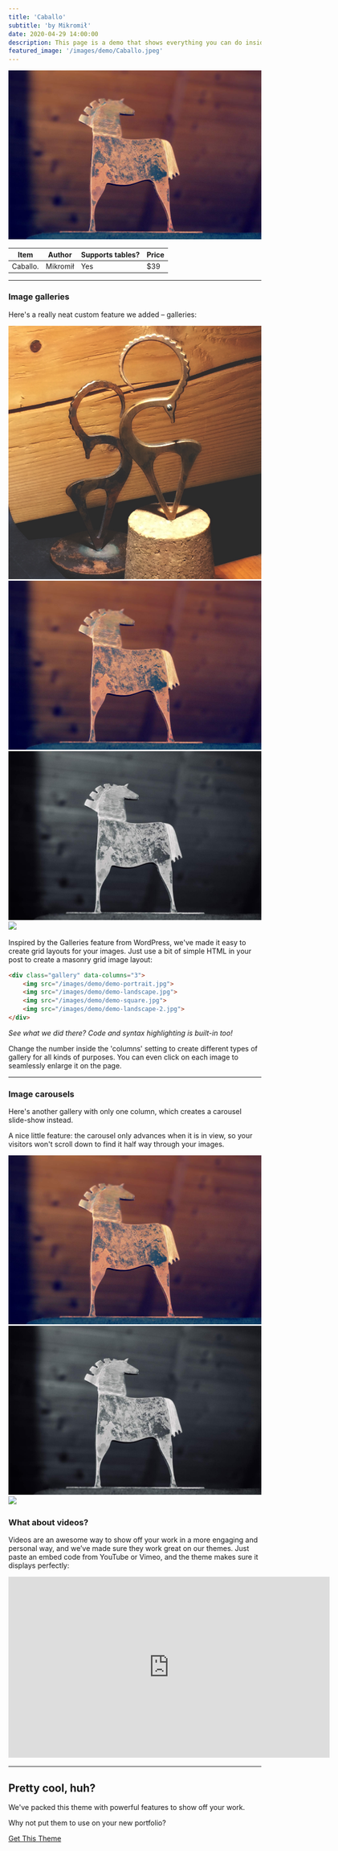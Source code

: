 ```yaml
---
title: 'Caballo'
subtitle: 'by Mikromił'
date: 2020-04-29 14:00:00
description: This page is a demo that shows everything you can do inside portfolio and blog posts.
featured_image: '/images/demo/Caballo.jpeg'
---
```


![](/images/demo/Caballo.jpeg)



| Item                 | Author        | Supports tables? | Price |
|----------------------|---------------|------------------|-------|
| Caballo.             | Mikromił      | Yes              | $39   |


---

### Image galleries

Here's a really neat custom feature we added – galleries:

<div class="gallery" data-columns="3">
	<img src="/images/demo/Koziol.jpeg">
	<img src="/images/demo/Caballo.jpeg">
	<img src="/images/demo/CaballoBlack.jpeg">
	<img src="/images/demo/CaballoPop.jpeg">
</div>

Inspired by the Galleries feature from WordPress, we've made it easy to create grid layouts for your images. Just use a bit of simple HTML in your post to create a masonry grid image layout:

```html
<div class="gallery" data-columns="3">
    <img src="/images/demo/demo-portrait.jpg">
    <img src="/images/demo/demo-landscape.jpg">
    <img src="/images/demo/demo-square.jpg">
    <img src="/images/demo/demo-landscape-2.jpg">
</div>
```

*See what we did there? Code and syntax highlighting is built-in too!*

Change the number inside the 'columns' setting to create different types of gallery for all kinds of purposes. You can even click on each image to seamlessly enlarge it on the page.

---

### Image carousels

Here's another gallery with only one column, which creates a carousel slide-show instead.

A nice little feature: the carousel only advances when it is in view, so your visitors won't scroll down to find it half way through your images.

<div class="gallery" data-columns="1">
	<img src="/images/demo/Caballo.jpeg">
	<img src="/images/demo/CaballoBlack.jpeg">
	<img src="/images/demo/CaballoPop.jpeg">
</div>

### What about videos?

Videos are an awesome way to show off your work in a more engaging and personal way, and we’ve made sure they work great on our themes. Just paste an embed code from YouTube or Vimeo, and the theme makes sure it displays perfectly:

<iframe src="https://player.vimeo.com/video/148003889" width="640" height="360" frameborder="0" allowfullscreen></iframe>

---

## Pretty cool, huh?

We've packed this theme with powerful features to show off your work.

Why not put them to use on your new portfolio?

<a href="https://jekyllthemes.io/theme/duet-portfolio-jekyll-theme" class="button button--large">Get This Theme</a>

